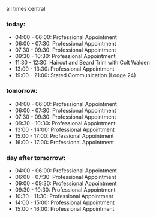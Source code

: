 all times central

### today:

* 04:00 - 06:00: Professional Appointment
* 06:00 - 07:30: Professional Appointment
* 07:30 - 09:30: Professional Appointment
* 09:30 - 10:30: Professional Appointment
* 11:30 - 12:30: Haircut and Beard Trim with Colt Walden
* 13:00 - 13:30: Professional Appointment
* 19:00 - 21:00: Stated Communication (Lodge 24)

### tomorrow:

* 04:00 - 06:00: Professional Appointment
* 06:00 - 07:30: Professional Appointment
* 07:30 - 09:30: Professional Appointment
* 09:30 - 10:30: Professional Appointment
* 13:00 - 14:00: Professional Appointment
* 15:00 - 17:00: Professional Appointment
* 16:00 - 17:00: Professional Appointment

### day after tomorrow:

* 04:00 - 06:00: Professional Appointment
* 06:00 - 07:30: Professional Appointment
* 09:00 - 09:30: Professional Appointment
* 09:30 - 10:30: Professional Appointment
* 10:30 - 11:30: Professional Appointment
* 14:00 - 15:00: Professional Appointment
* 15:00 - 16:00: Professional Appointment
